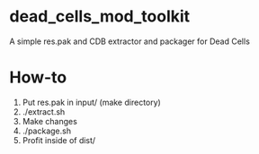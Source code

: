 # dead_cells_mod_toolkit
A simple res.pak and CDB extractor and packager for Dead Cells

# How-to
1. Put res.pak in input/ (make directory)
2. ./extract.sh
3. Make changes
4. ./package.sh
5. Profit inside of dist/
